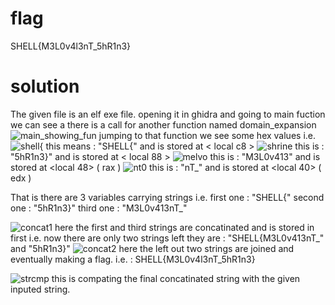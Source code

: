 # flag
SHELL{M3L0v4l3nT_5hR1n3}

# solution

The given file is an elf exe file.
opening it in ghidra and going to main fuction we can see a there is a call for another function named domain_expansion
![main_showing_fun](https://user-images.githubusercontent.com/70768880/118613897-d1792e00-b7dc-11eb-9756-66198e746fe0.png)
jumping to that function we see some hex values i.e.
![shell{](https://user-images.githubusercontent.com/70768880/118614114-0ab19e00-b7dd-11eb-847c-e5ae0c738ee3.png)
this means : "SHELL{" and is stored at < local c8 >
![shrine](https://user-images.githubusercontent.com/70768880/118614132-10a77f00-b7dd-11eb-8a7a-71ccc0781d54.png)
this is : "5hR1n3}" and is stored at < local 88 >
![melvo](https://user-images.githubusercontent.com/70768880/118614148-169d6000-b7dd-11eb-8386-cfe28ba842d9.png)
this is : "M3L0v413" and is stored at <local 48> ( rax )
![nt0](https://user-images.githubusercontent.com/70768880/118614168-1ac97d80-b7dd-11eb-9146-42a47dc75aa9.png)
this is : "nT_" and is stored at <local 40> ( edx )

That is there are 3 variables carrying strings i.e.
first one : "SHELL{"
second one : "5hR1n3}" 
third one : "M3L0v413nT_" 



![concat1](https://user-images.githubusercontent.com/70768880/118614191-2026c800-b7dd-11eb-95b2-8ac56014cd95.png)
here the first and third strings are concatinated and is stored in first i.e.
now there are only two strings left they are :
"SHELL{M3L0v413nT_" and "5hR1n3}"
![concat2](https://user-images.githubusercontent.com/70768880/118614218-24eb7c00-b7dd-11eb-96d1-3217a9d5e311.png)
here the left out two strings are joined and eventually making a flag.
i.e. : SHELL{M3L0v4l3nT_5hR1n3}

![strcmp](https://user-images.githubusercontent.com/70768880/118614250-2cab2080-b7dd-11eb-9549-be5b886bbf07.png)
this is compating the final concatinated string with the given inputed string.


